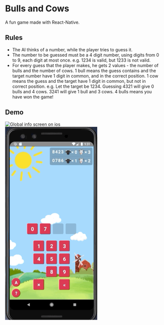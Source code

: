 # Bulls and Cows
A fun game made with React-Native.

## Rules
- The AI thinks of a number, while the player tries to guess it.
- The number to be guessed must be a 4 digit number, using digits from 0 to 9, each digit at most once. e.g. 1234 is valid, but 1233 is not valid.
- For every guess that the player makes, he gets 2 values - the number of bulls and the number of cows. 1 bull means the guess contains and the target number have 1 digit in common, and in the correct position. 1 cow means the guess and the target have 1 digit in common, but not in correct position. e.g. Let the target be 1234. Guessing 4321 will give 0 bulls and 4 cows. 3241 will give 1 bull and 3 cows. 4 bulls means you have won the game!

## Demo
<img
  src="demo/ios.gif"
  style="float: left; margin-right: 10px"
  alt="Global info screen on ios"
  width="300"
/>
<img
  src="demo/android.gif"
  style="float: left; margin-right: 10px"
  alt="Countries info screen on ios"
  width="300"
/>
